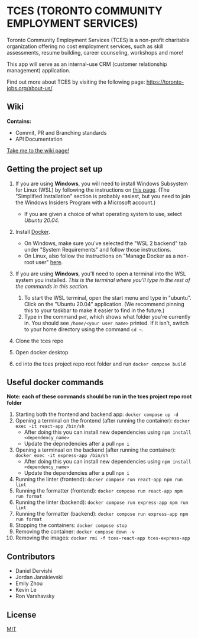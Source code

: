 # TCES (TORONTO COMMUNITY EMPLOYMENT SERVICES)

Toronto Community Employment Services (TCES) is a non-profit charitable organization offering no cost employment services, such as skill assessments, resume building, career counseling, workshops and more!

This app will serve as an internal-use CRM (customer relationship management) application.

Find out more about TCES by visiting the following page: https://toronto-jobs.org/about-us/.

## Wiki
**Contains:**
- Commit, PR and Branching standards
- API Documentation

[Take me to the wiki page!](https://github.com/uoftblueprint/tces/wiki)

## Getting the project set up 
1. If you are using **Windows**, you will need to install Windows Subsystem for Linux (WSL) by following the instructions on [this page](https://docs.microsoft.com/en-us/windows/wsl/install-win10). (The "Simplified Installation" section is probably easiest, but you need to join the Windows Insiders Program with a Microsoft account.)

    - If you are given a choice of what operating system to use, select *Ubuntu 20.04*.

2. Install [Docker](https://docs.docker.com/get-docker/).

    - On Windows, make sure you've selected the "WSL 2 backend" tab under "System Requirements" and follow those instructions.
    - On Linux, also follow the instructions on "Manage Docker as a non-root user" [here](https://docs.docker.com/install/linux/linux-postinstall/).

3. If you are using **Windows**, you'll need to open a terminal into the WSL system you installed. *This is the terminal where you'll type in the rest of the commands in this section.*

    1. To start the WSL terminal, open the start menu and type in "ubuntu". Click on the "Ubuntu 20.04" application. (We recommend pinning this to your taskbar to make it easier to find in the future.)
    2. Type in the command `pwd`, which shows what folder you're currently in. You should see `/home/<your user name>` printed. If it isn't, switch to your home directory using the command `cd ~`.
4. Clone the tces repo
5. Open docker desktop
6. cd into the tces project repo root folder and run `docker compose build`

## Useful docker commands
**Note: each of these commands should be run in the tces project repo root folder**
1. Starting both the frontend and backend app: `docker compose up -d`
2. Opening a terminal on the frontend (after running the container): `docker exec -it react-app /bin/sh` 
    - After doing this you can install new dependencies using `npm install <dependency_name>`
    - Update the depnedencies after a pull `npm i`
3. Opening a terminaal on the backend (after running the container): `docker exec -it express-app /bin/sh`
    - After doing this you can install new dependencies using `npm install <dependency_name>`
    - Update the dependencies after a pull `npm i`
4. Running the linter (frontend): `docker compose run react-app npm run lint`
5. Running the formatter (frontend): `docker compose run react-app npm run format`
4. Running the linter (backend): `docker compose run express-app npm run lint`
5. Running the formatter (backend): `docker compose run express-app npm run format`
6. Stopping the containers: `docker compose stop`
7. Removing the container: `docker compose down -v`
8. Removing the images: `docker rmi -f tces-react-app tces-express-app`

## Contributors
- Daniel Dervishi
- Jordan Janakievski
- Emily Zhou
- Kevin Le
- Ron Varshavsky

## License

[MIT](https://github.com/uoftblueprint/tces/blob/main/LICENSE)

